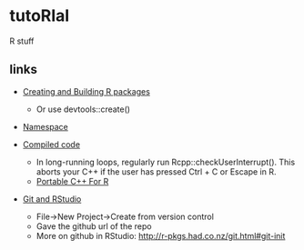 # tutoRIal
R stuff

## links
- [Creating and Building R packages](https://support.rstudio.com/hc/en-us/articles/200486488?version=1.1.383&mode=desktop)
  - Or use devtools::create()

- [Namespace](http://r-pkgs.had.co.nz/namespace.html#namespace)

- [Compiled code](http://r-pkgs.had.co.nz/src.html#src)
  - In long-running loops, regularly run Rcpp::checkUserInterrupt(). This aborts your C++ if the user has pressed Ctrl + C or Escape in R.
  - [Portable C++ For R](http://journal.r-project.org/archive/2011-2/RJournal_2011-2_Plummer.pdf)

- [Git and RStudio](https://support.rstudio.com/hc/en-us/articles/200532077?version=1.1.383&mode=desktop)
  - File->New Project->Create from version control
  - Gave the github url of the repo
  - More on github in RStudio: http://r-pkgs.had.co.nz/git.html#git-init
